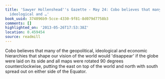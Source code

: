 ```yaml
---
title: 'Sawyer Hollenshead''s Gazette - May 24: Cobo believes that many of the geopolitical,
  ideological and …'
book_uuid: 374096b9-5cce-4330-9f81-8d079d7758b3
comments: []
highlighted_on: '2013-05-26T17:53:38Z'
location: 0.459454
source: readmill
---
```


Cobo believes that many of the geopolitical, ideological and economic hierarchies that shape our vision of the world would 'disappear' if the globe were laid on its side and all maps were rotated 90 degrees counterclockwise, putting the east on top of the world and north with south spread out on either side of the Equator.